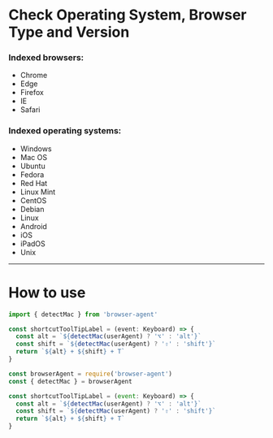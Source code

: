 # Check Operating System, Browser Type and Version

### Indexed browsers:

- Chrome
- Edge
- Firefox
- IE
- Safari

### Indexed operating systems:

- Windows
- Mac OS
- Ubuntu
- Fedora
- Red Hat
- Linux Mint
- CentOS
- Debian
- Linux
- Android
- iOS
- iPadOS
- Unix

---

# How to use

```ts
import { detectMac } from 'browser-agent'

const shortcutToolTipLabel = (event: Keyboard) => {
  const alt = `${detectMac(userAgent) ? '⌥' : 'alt'}`
  const shift = `${detectMac(userAgent) ? '⇧' : 'shift'}`
  return `${alt} + ${shift} + T`
}
```

```cjs
const browserAgent = require('browser-agent')
const { detectMac } = browserAgent

const shortcutToolTipLabel = (event: Keyboard) => {
  const alt = `${detectMac(userAgent) ? '⌥' : 'alt'}`
  const shift = `${detectMac(userAgent) ? '⇧' : 'shift'}`
  return `${alt} + ${shift} + T`
}
```
